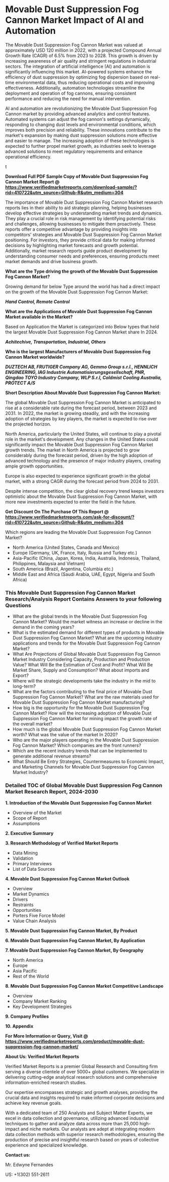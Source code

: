 <meta name="title" content="Global Movable Dust Suppression Fog Cannon Market Impact of AI and Automation"><meta name="description" content="The Movable Dust Suppression Fog Cannon Market was valued at approximately USD 120 million in 2022, with a projected Compound Annual Growth Rate (CAGR) of 6.5% from 20"><meta name="title" content="Movable Dust Suppression Fog Cannon Market Size, Share, Scope, Trends, Growth, Opportunities, Analysis, Forecast"><h1>Movable Dust Suppression Fog Cannon Market Impact of AI and Automation</h1><p>The Movable Dust Suppression Fog Cannon Market was valued at approximately USD 120 million in 2022, with a projected Compound Annual Growth Rate (CAGR) of 6.5% from 2023 to 2028. This growth is driven by increasing awareness of air quality and stringent regulations in industrial sectors. The integration of artificial intelligence (AI) and automation is significantly influencing this market. AI-powered systems enhance the efficiency of dust suppression by optimizing fog dispersion based on real-time environmental data, thus reducing operational costs and improving effectiveness. Additionally, automation technologies streamline the deployment and operation of fog cannons, ensuring consistent performance and reducing the need for manual intervention.</p><p>AI and automation are revolutionizing the Movable Dust Suppression Fog Cannon market by providing advanced analytics and control features. Automated systems can adjust the fog cannon's settings dynamically, responding to changing dust levels and environmental conditions, which improves both precision and reliability. These innovations contribute to the market's expansion by making dust suppression solutions more effective and easier to manage. The increasing adoption of these technologies is expected to further propel market growth, as industries seek to leverage advanced solutions to meet regulatory requirements and enhance operational efficiency.</p>t</p><p id="" class=""><strong>Download Full PDF Sample Copy of Movable Dust Suppression Fog Cannon Market Report @ <a href="https://www.verifiedmarketreports.com/download-sample/?rid=410722&utm_source=Github-R&utm_medium=304" target="_blank">https://www.verifiedmarketreports.com/download-sample/?rid=410722&utm_source=Github-R&utm_medium=304</a></strong></p><p>The importance of&nbsp;Movable Dust Suppression Fog Cannon Market research reports lies in their ability to aid strategic planning, helping businesses develop effective strategies by understanding market trends and dynamics. They play a crucial role in risk management by identifying potential risks and challenges, allowing businesses to mitigate them proactively. These reports offer a competitive advantage by providing insights into competitors' strategies and Movable Dust Suppression Fog Cannon Market positioning. For investors, they provide critical data for making informed decisions by highlighting market forecasts and growth potential. Additionally, market research reports guide product development by understanding consumer needs and preferences, ensuring products meet market demands and drive business growth.</p><p><strong>What are the&nbsp;Type driving the growth of the Movable Dust Suppression Fog Cannon Market?</strong></p><p id="" class="">Growing demand for below Type around the world has had a direct impact on the growth of the Movable Dust Suppression Fog Cannon Market:</p><em><strong>Hand Control, Remote Control</strong></em></p><strong>What are the&nbsp;Applications&nbsp;of Movable Dust Suppression Fog Cannon Market available in the Market?</strong></p><p id="" class="">Based on Application the Market is categorized into Below types that held the largest Movable Dust Suppression Fog Cannon Market share In 2024.</p><em><strong>Achitechive, Transportation, Industrial, Others</strong></em></p><strong>Who is the largest Manufacturers of Movable Dust Suppression Fog Cannon Market worldwide?</strong></p><p><em><strong>DUZTECH AB, FRUTIGER Company AG, Gemmo Group s.r.I., HENNLICH ENGINEERING, IAG Industrie Automatisierungsgesellschaft, PNR, Qingdao TOYO Industry Company, WLP S.r.I, Coldmist Cooling Australia, PROTECT A/S</strong></em></p><p id="" class=""><strong>Short Description About Movable Dust Suppression Fog Cannon Market:</strong></p><p>The global Movable Dust Suppression Fog Cannon Market is anticipated to rise at a considerable rate during the forecast period, between 2023 and 2031. In 2022, the market is growing steadily, and with the increasing adoption of strategies by key players, the market is expected to rise over the projected horizon.</p><p>North America, particularly the United States, will continue to play a pivotal role in the market's development. Any changes in the United States could significantly impact the Movable Dust Suppression Fog Cannon Market growth trends. The market in North America is projected to grow considerably during the forecast period, driven by the high adoption of advanced technology and the presence of major industry players, creating ample growth opportunities.</p><p>Europe is also expected to experience significant growth in the global market, with a strong CAGR during the forecast period from 2024 to 2031.</p><p>Despite intense competition, the clear global recovery trend keeps investors optimistic about the Movable Dust Suppression Fog Cannon Market, with more new investments expected to enter the field in the future.</p><p id="" class=""><strong>Get Discount On The Purchase Of This Report @ <a href="https://www.verifiedmarketreports.com/ask-for-discount/?rid=410722&utm_source=Github-R&utm_medium=304" target="_blank">https://www.verifiedmarketreports.com/ask-for-discount/?rid=410722&utm_source=Github-R&utm_medium=304</a></strong></p>Which regions are leading the Movable Dust Suppression Fog Cannon Market?</p><ul><li>North America (United States, Canada and Mexico)</li><li>Europe (Germany, UK, France, Italy, Russia and Turkey etc.)</li><li>Asia-Pacific (China, Japan, Korea, India, Australia, Indonesia, Thailand, Philippines, Malaysia and Vietnam)</li><li>South America (Brazil, Argentina, Columbia etc.)</li><li>Middle East and Africa (Saudi Arabia, UAE, Egypt, Nigeria and South Africa)</li></ul><h3 id="" class="">This Movable Dust Suppression Fog Cannon Market Research/Analysis Report Contains Answers to your following Questions</h3><ul><li>What are the global trends in the Movable Dust Suppression Fog Cannon Market? Would the market witness an increase or decline in the demand in the coming years?</li><li>What is the estimated demand for different types of products in Movable Dust Suppression Fog Cannon Market? What are the upcoming industry applications and trends for the Movable Dust Suppression Fog Cannon Market?</li><li>What Are Projections of Global Movable Dust Suppression Fog Cannon Market Industry Considering Capacity, Production and Production Value? What Will Be the Estimation of Cost and Profit? What Will Be Market Share, Supply and Consumption? What about imports and Export?</li><li>Where will the strategic developments take the industry in the mid to long-term?</li><li>What are the factors contributing to the final price of Movable Dust Suppression Fog Cannon Market? What are the raw materials used for Movable Dust Suppression Fog Cannon Market manufacturing?</li><li>How big is the opportunity for the Movable Dust Suppression Fog Cannon Market? How will the increasing adoption of Movable Dust Suppression Fog Cannon Market for mining impact the growth rate of the overall market?</li><li>How much is the global Movable Dust Suppression Fog Cannon Market worth? What was the value of the market In 2020?</li><li>Who are the major players operating in the Movable Dust Suppression Fog Cannon Market? Which companies are the front runners?</li><li>Which are the recent industry trends that can be implemented to generate additional revenue streams?</li><li>What Should Be Entry Strategies, Countermeasures to Economic Impact, and Marketing Channels for Movable Dust Suppression Fog Cannon Market Industry?</li></ul><h3 id="" class="">Detailed TOC of Global Movable Dust Suppression Fog Cannon Market Research Report, 2024-2030</h3><p id="" class=""><strong>1. Introduction of the Movable Dust Suppression Fog Cannon Market</strong></p><ul><li>Overview of the Market</li><li>Scope of Report</li><li>Assumptions</li></ul><p id="" class=""><strong>2. Executive Summary</strong></p><p id="" class=""><strong>3. Research Methodology of Verified Market Reports</strong></p><ul><li>Data Mining</li><li>Validation</li><li>Primary Interviews</li><li>List of Data Sources</li></ul><p id="" class=""><strong>4. Movable Dust Suppression Fog Cannon Market Outlook</strong></p><ul><li>Overview</li><li>Market Dynamics</li><li>Drivers</li><li>Restraints</li><li>Opportunities</li><li>Porters Five Force Model</li><li>Value Chain Analysis</li></ul><p id="" class=""><strong>5. Movable Dust Suppression Fog Cannon Market, By Product</strong></p><p id="" class=""><strong>6. Movable Dust Suppression Fog Cannon Market, By Application</strong></p><p id="" class=""><strong>7. Movable Dust Suppression Fog Cannon Market, By Geography</strong></p><ul><li>North America</li><li>Europe</li><li>Asia Pacific</li><li>Rest of the World</li></ul><p id="" class=""><strong>8. Movable Dust Suppression Fog Cannon Market Competitive Landscape</strong></p><ul><li>Overview</li><li>Company Market Ranking</li><li>Key Development Strategies</li></ul><p id="" class=""><strong>9. Company Profiles</strong></p><p id="" class=""><strong>10. Appendix</strong></p><p id="" class=""><strong>For More Information or Query, Visit @ <a href="https://www.verifiedmarketreports.com/product/movable-dust-suppression-fog-cannon-market/" target="_blank">https://www.verifiedmarketreports.com/product/movable-dust-suppression-fog-cannon-market/</a></strong></p><p id="" class=""><strong>About Us: Verified Market Reports</strong></p><p id="" class="">Verified Market Reports is a premier Global Research and Consulting firm serving a diverse clientele of over 5000+ global customers. We specialize in delivering cutting-edge analytical research solutions and comprehensive information-enriched research studies.</p><p id="" class="">Our expertise encompasses strategic and growth analyses, providing the crucial data and insights required to make informed corporate decisions and achieve key revenue goals.</p><p id="" class="">With a dedicated team of 250 Analysts and Subject Matter Experts, we excel in data collection and governance, utilizing advanced industrial techniques to gather and analyze data across more than 25,000 high-impact and niche markets. Our analysts are adept at integrating modern data collection methods with superior research methodologies, ensuring the production of precise and insightful research based on years of collective experience and specialized knowledge.</p><p id="" class=""><strong>Contact us:</strong></p><p id="" class="">Mr. Edwyne Fernandes</p><p id="" class="">US: +1(302) 551-2611</p>